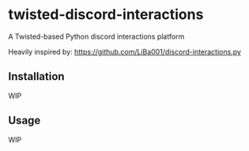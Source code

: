 # twisted-discord-interactions

A Twisted-based Python discord interactions platform

Heavily inspired by: https://github.com/LiBa001/discord-interactions.py

## Installation

WIP

## Usage

WIP

